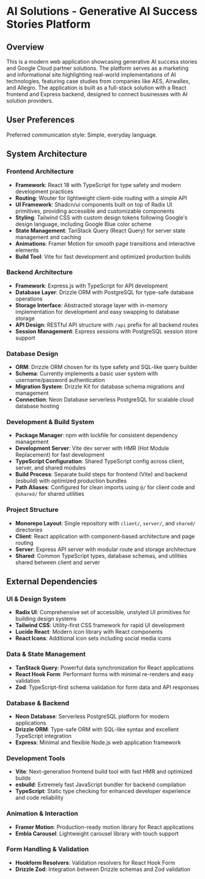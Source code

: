 # AI Solutions - Generative AI Success Stories Platform

## Overview

This is a modern web application showcasing generative AI success stories and Google Cloud partner solutions. The platform serves as a marketing and informational site highlighting real-world implementations of AI technologies, featuring case studies from companies like AES, Airwallex, and Allegro. The application is built as a full-stack solution with a React frontend and Express backend, designed to connect businesses with AI solution providers.

## User Preferences

Preferred communication style: Simple, everyday language.

## System Architecture

### Frontend Architecture
- **Framework**: React 18 with TypeScript for type safety and modern development practices
- **Routing**: Wouter for lightweight client-side routing with a simple API
- **UI Framework**: Shadcn/ui components built on top of Radix UI primitives, providing accessible and customizable components
- **Styling**: Tailwind CSS with custom design tokens following Google's design language, including Google Blue color scheme
- **State Management**: TanStack Query (React Query) for server state management and caching
- **Animations**: Framer Motion for smooth page transitions and interactive elements
- **Build Tool**: Vite for fast development and optimized production builds

### Backend Architecture
- **Framework**: Express.js with TypeScript for API development
- **Database Layer**: Drizzle ORM with PostgreSQL for type-safe database operations
- **Storage Interface**: Abstracted storage layer with in-memory implementation for development and easy swapping to database storage
- **API Design**: RESTful API structure with `/api` prefix for all backend routes
- **Session Management**: Express sessions with PostgreSQL session store support

### Database Design
- **ORM**: Drizzle ORM chosen for its type safety and SQL-like query builder
- **Schema**: Currently implements a basic user system with username/password authentication
- **Migration System**: Drizzle Kit for database schema migrations and management
- **Connection**: Neon Database serverless PostgreSQL for scalable cloud database hosting

### Development & Build System
- **Package Manager**: npm with lockfile for consistent dependency management
- **Development Server**: Vite dev server with HMR (Hot Module Replacement) for fast development
- **TypeScript Configuration**: Shared TypeScript config across client, server, and shared modules
- **Build Process**: Separate build steps for frontend (Vite) and backend (esbuild) with optimized production bundles
- **Path Aliases**: Configured for clean imports using `@/` for client code and `@shared/` for shared utilities

### Project Structure
- **Monorepo Layout**: Single repository with `client/`, `server/`, and `shared/` directories
- **Client**: React application with component-based architecture and page routing
- **Server**: Express API server with modular route and storage architecture
- **Shared**: Common TypeScript types, database schemas, and utilities shared between client and server

## External Dependencies

### UI & Design System
- **Radix UI**: Comprehensive set of accessible, unstyled UI primitives for building design systems
- **Tailwind CSS**: Utility-first CSS framework for rapid UI development
- **Lucide React**: Modern icon library with React components
- **React Icons**: Additional icon sets including social media icons

### Data & State Management
- **TanStack Query**: Powerful data synchronization for React applications
- **React Hook Form**: Performant forms with minimal re-renders and easy validation
- **Zod**: TypeScript-first schema validation for form data and API responses

### Database & Backend
- **Neon Database**: Serverless PostgreSQL platform for modern applications
- **Drizzle ORM**: Type-safe ORM with SQL-like syntax and excellent TypeScript integration
- **Express**: Minimal and flexible Node.js web application framework

### Development Tools
- **Vite**: Next-generation frontend build tool with fast HMR and optimized builds
- **esbuild**: Extremely fast JavaScript bundler for backend compilation
- **TypeScript**: Static type checking for enhanced developer experience and code reliability

### Animation & Interaction
- **Framer Motion**: Production-ready motion library for React applications
- **Embla Carousel**: Lightweight carousel library with touch support

### Form Handling & Validation
- **Hookform Resolvers**: Validation resolvers for React Hook Form
- **Drizzle Zod**: Integration between Drizzle schemas and Zod validation